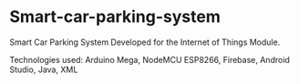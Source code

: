 # Smart-car-parking-system

Smart Car Parking System Developed for the
Internet of Things Module.

Technologies used: Arduino Mega, NodeMCU
ESP8266, Firebase, Android Studio, Java,
XML
